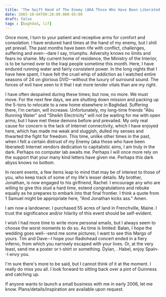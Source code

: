```yaml
---
title: 'The Swift Hand of The Enemy (AKA Those Who Have Been Liberated)'
date: 2003-10-04T00:28:00.000-05:00
draft: false
tags : [baghdad, lif]
---
```


Once more, I turn to your patient and receptive arms for comfort and consolation. I have endured hard times at the hand of my enemy, but I shill yet prevail. The past months have been rife with conflict, challenges, suffering and even--dare I say, triumphs. Adversity knows no limits and fears no shame. My current home of residence, the Ministry of the Interior, is to be turned over to the Iraqi people sometime this month. Here, I have endured running water and fairly consistent power. In the long nights that I have here spent, I have felt the cruel whip of addiction as I watched entire seasons of 24 on glorious DVD--without the luxury of surround sound. The forces of evil have seen to it that I eat more tender vitals than are my right.

I have often despaired during these times; but now, no more. We must move. For the next few days, we are shutting down mission and packing up the 5-tons to relocate to a new home elsewhere in Baghdad. Suffering there, I'm certain, will increase. Unfortunately, my long-time friends "Abu Running Water" and "Sheikh Electricity" will not be waiting for me with open arms; but I have met these demons before and prevailed. My only real cause for concern is the lack of Internet connectivity, which I have enjoyed here, which has made me weak and sluggish, dulled my senses and thwarted the fight for freedom. This time, unlike other times in the past, when I felt a certain distrust of my Enemy (aka those who have been liberated) Internet vendors dedication to capitalistic aims, I am truly in the dark. Perhaps no computer lab awaits me. Perhaps I will once more rely on the support that your many kind letters have given me. Perhaps this dark abyss knows no bottom.

In recent events, a few items leap to mind that may be of interest to those of you, who keep track of some of my life's lesser details. My brother, Jonathan, is now engaged to his girlfriend, Rachel. I encourage any who are willing to give this stud a hard time, extend congratulations and rebuke equally as he prepares to embark into that final frontier. I think a quote from 1 Samuel might be appropriate here, "And Jonathan kicks ass." Amen.

I am now a landowner. I purchased 55 acres of land in Frenchville, Maine. I trust the significance and/or hilarity of this event should be self-evident.

I wish I had more time to write more personal emails, but I always seem to choose the worst moments to do so. As time is limited: Balan, I hope the wedding goes well--send me some pictures; I want to see this Margo of yours. Tim and Dave--I hope your Radiohead concert ended in a fiery inferno, from which you narrowly escaped with your lives. Or, at the very least, send me a poster or t-shirt or something. Dylan, . Habel, enjoy Spain--I envy you.

I'm sure there's more to be said, but I cannot think of it at the moment. I really do miss you all. I look forward to sitting back over a pint of Guinness and catching up.

If anyone wants to launch a small business with me in early 2006, let me know. Plans/details/inspiration are available upon request.
